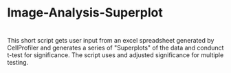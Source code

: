 # Image-Analysis-Superplot
#

This short script gets user input from an excel spreadsheet generated by CellProfiler and generates a series of "Superplots" of the data and condunct t-test for significance.
The script uses and adjusted significance for multiple testing.
